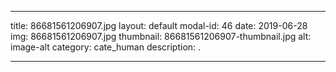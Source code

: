 
---
title: 86681561206907.jpg
layout: default
modal-id: 46
date: 2019-06-28
img: 86681561206907.jpg
thumbnail: 86681561206907-thumbnail.jpg
alt: image-alt
category: cate_human
description: .

---
